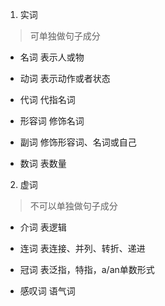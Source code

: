 1. 实词
> 可单独做句子成分

- 名词
表示人或物

- 动词
表示动作或者状态

- 代词
代指名词

- 形容词
修饰名词

- 副词
修饰形容词、名词或自己

- 数词
表数量

2. 虚词
> 不可以单独做句子成分

- 介词
表逻辑

- 连词
表连接、并列、转折、递进

- 冠词
表泛指，特指，a/an单数形式

- 感叹词
语气词
